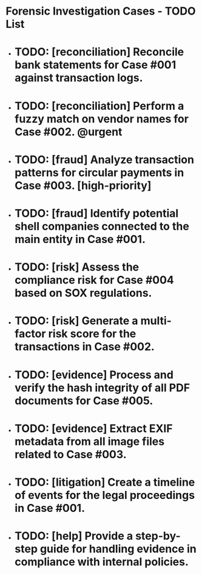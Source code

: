 # Forensic Investigation Cases - TODO List

- # TODO: [reconciliation] Reconcile bank statements for Case #001 against transaction logs.
- # TODO: [reconciliation] Perform a fuzzy match on vendor names for Case #002. @urgent
- # TODO: [fraud] Analyze transaction patterns for circular payments in Case #003. [high-priority]
- # TODO: [fraud] Identify potential shell companies connected to the main entity in Case #001.
- # TODO: [risk] Assess the compliance risk for Case #004 based on SOX regulations.
- # TODO: [risk] Generate a multi-factor risk score for the transactions in Case #002.
- # TODO: [evidence] Process and verify the hash integrity of all PDF documents for Case #005.
- # TODO: [evidence] Extract EXIF metadata from all image files related to Case #003.
- # TODO: [litigation] Create a timeline of events for the legal proceedings in Case #001.
- # TODO: [help] Provide a step-by-step guide for handling evidence in compliance with internal policies.
